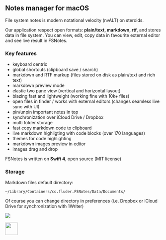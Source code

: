 ## Notes manager for macOS

File system notes is modern notational velocity (nvALT) on steroids. 

Our application respect open formats: **plain/text, markdown, rtf**, and stores data in file system. You can view, edit, copy data in favourite external editor and see live result in FSNotes. 

### Key features

- keyboard centric
- global shortcuts (clipboard save / search)
- markdown and RTF markup (files stored on disk as plain/text and rich text)
- markdown preview mode
- elastic two pane view (vertical and horizontal layout)
- blazing fast and lightweight (working fine with 10k+ files)
- open files in finder / works with external editors (changes seamless live sync with UI)
- pin/unpin important notes in top
- synchronization over iCloud Drive / Dropbox
- multi folder storage
- fast copy markdown code to clipboard
- live markdown highligting with code blocks (over 170 languages)
- themes for code highlighting
- markdown images preview in editor
- images drag and drop

FSNotes is written on **Swift 4**, open source (MIT license)

### Storage 

Markdown files default directory:

```~/Library/Containers/co.fluder.FSNotes/Data/Documents/```

Of course you can change directory in preferences (i.e. Dropbox or iCloud Drive for synchronization with 1Writer)

![](https://raw.githubusercontent.com/glushchenko/fsnotes/master/code.png)

<a href="https://itunes.apple.com/app/fsnotes/id1277179284"><img height="40px" src="https://f001.backblazeb2.com/file/og-files/Download_on_the_Mac_App_Store_Badge_US-UK_165x40.png"/></a> 

